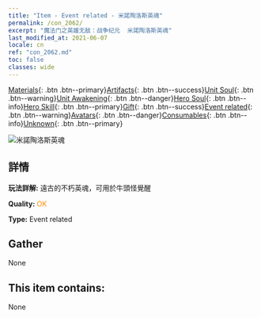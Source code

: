 ```yaml
---
title: "Item - Event related - 米諾陶洛斯英魂"
permalink: /con_2062/
excerpt: "魔法门之英雄无敌：战争纪元  米諾陶洛斯英魂"
last_modified_at: 2021-06-07
locale: cn
ref: "con_2062.md"
toc: false
classes: wide
---
```

 [Materials](/ItemsCN/){: .btn .btn--primary}[Artifacts](/ItemsCN/Artifacts/){: .btn .btn--success}[Unit Soul](/ItemsCN/UnitSoul/){: .btn .btn--warning}[Unit Awakening](/ItemsCN/UnitAwakening/){: .btn .btn--danger}[Hero Soul](/ItemsCN/HeroSoul/){: .btn .btn--info}[Hero Skill](/ItemsCN/HeroSkill/){: .btn .btn--primary}[Gift](/ItemsCN/Gift/){: .btn .btn--success}[Event related](/ItemsCN/Events/){: .btn .btn--warning}[Avatars](/ItemsCN/Avatars/){: .btn .btn--danger}[Consumables](/ItemsCN/Consumables/){: .btn .btn--info}[Unknown](/ItemsCN/Unknown/){: .btn .btn--primary}

 ![米諾陶洛斯英魂](/images/t/juexing_705.jpg)

## 詳情
 **玩法詳解:** 遠古的不朽英魂，可用於牛頭怪覺醒

 **Quality:** <span style="color: #FF8C00">OK</span>

 **Type:** Event related

## Gather

  None

## This item contains:

  None

